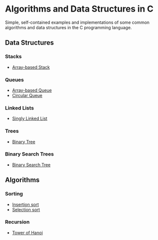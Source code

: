 # Algorithms and Data Structures in C

Simple, self-contained examples and implementations of some common
algorithms and data structures in the C programming language.

## Data Structures

### Stacks

* [Array-based Stack](src/stack_array.c)

### Queues

* [Array-based Queue](src/queue_array.c)
* [Circular Queue](src/queue_circular.c)

### Linked Lists

* [Singly Linked List](src/singly_linked_list.c)

### Trees

* [Binary Tree](src/binary_tree.c)

### Binary Search Trees

* [Binary Search Tree](src/binary_search_tree.c)

## Algorithms

### Sorting

* [Insertion sort](src/insertion_sort.c)
* [Selection sort](src/selection_sort.c)

### Recursion

* [Tower of Hanoi](src/tower_of_hanoi.c)
